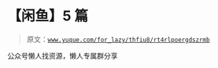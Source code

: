 # 【闲鱼】5 篇

> 原文：[`www.yuque.com/for_lazy/thfiu8/rt4rlpoergdszrmb`](https://www.yuque.com/for_lazy/thfiu8/rt4rlpoergdszrmb)

公众号懒人找资源，懒人专属群分享